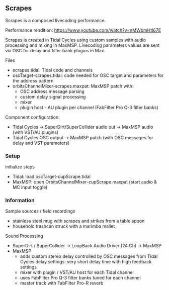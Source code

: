 ## Scrapes

Scrapes is a composed livecoding performance.

Performance rendition: https://www.youtube.com/watch?v=nMWbmHtl67E

Scrapes is created in Tidal Cycles using custom samples with audio processing and mixing in MaxMSP. Livecoding parameters values are sent via OSC for delay and filter bank plugins in Max.

Files  
- scrapes.tidal: Tidal code and channels
- oscTarget-scrapes.tidal: code needed for OSC target and parameters for the address pattern
- orbitsChannelMixer-scrapes.maxpat: MaxMSP patch with:
    - OSC address message parsing
    - custom delay signal processing
    - mixer
    - plugin host - AU plugin per channel (FabFilter Pro Q-3 filter banks)

Component configuration:
- Tidal Cycles -> SuperDirt/SuperCollider audio out -> MaxMSP audio (with VST/AU plugins)
- Tidal Cycles OSC output -> MaxMSP patch (with OSC messages for delay and VST parameters)

### Setup
initialize steps
- Tidal: load oscTarget-cupScrape.tidal
- MaxMSP: open OrbitsChannelMixer-cupScrape.maxpat (start audio & MC input toggle)

### Information
Sample sources / field recordings
- stainless steel mug with scrapes and strikes from a table spoon
- household trashcan struck with a marimba mallet

Sound Processing
- SuperDirt / SuperCollider -> LoopBack Audio Driver (24 Ch) -> MaxMSP
- MaxMSP
    - adds custom stereo delay controlled by OSC messages from Tidal Cycles
	    delay settings: very short delay time with high feedback settings
    - mixer with plugin / VST/AU host for each Tidal channel
	- uses FabFilter Pro Q-3 filter banks tuned for each channel
	- master track with FabFilter Pro-R reverb
